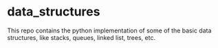 # data_structures
This repo contains the python implementation of some of the basic data structures, like  stacks, queues, linked list, trees, etc.
